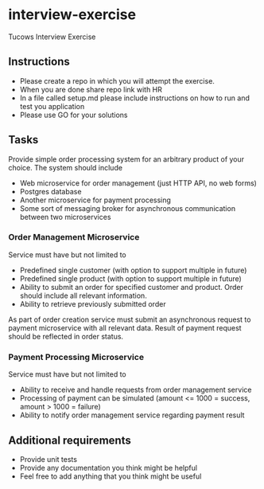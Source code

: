 # interview-exercise

Tucows Interview Exercise

## Instructions

- Please create a repo in which you will attempt the exercise.
- When you are done share repo link with HR
- In a file called setup.md please include instructions on how to run and test you application
- Please use GO for your solutions

## Tasks

Provide simple order processing system for an arbitrary product of your choice. The system should include

- Web microservice for order management (just HTTP API, no web forms)
- Postgres database
- Another microservice for payment processing
- Some sort of messaging broker for asynchronous communication between two microservices

### Order Management Microservice

Service must have but not limited to

- Predefined single customer (with option to support multiple in future)
- Predefined single product (with option to support multiple in future)
- Ability to submit an order for specified customer and product. Order should include all relevant information.
- Ability to retrieve previously submitted order

As part of order creation service must submit an asynchronous request to payment microservice with all relevant data. Result of payment request should be reflected in order status. 

### Payment Processing Microservice

Service must have but not limited to 

- Ability to receive and handle requests from order management service
- Processing of payment can be simulated (amount <= 1000 = success, amount > 1000 = failure)
- Ability to notify order management service regarding payment result


## Additional requirements

- Provide unit tests
- Provide any documentation you think might be helpful
- Feel free to add anything that you think might be useful
